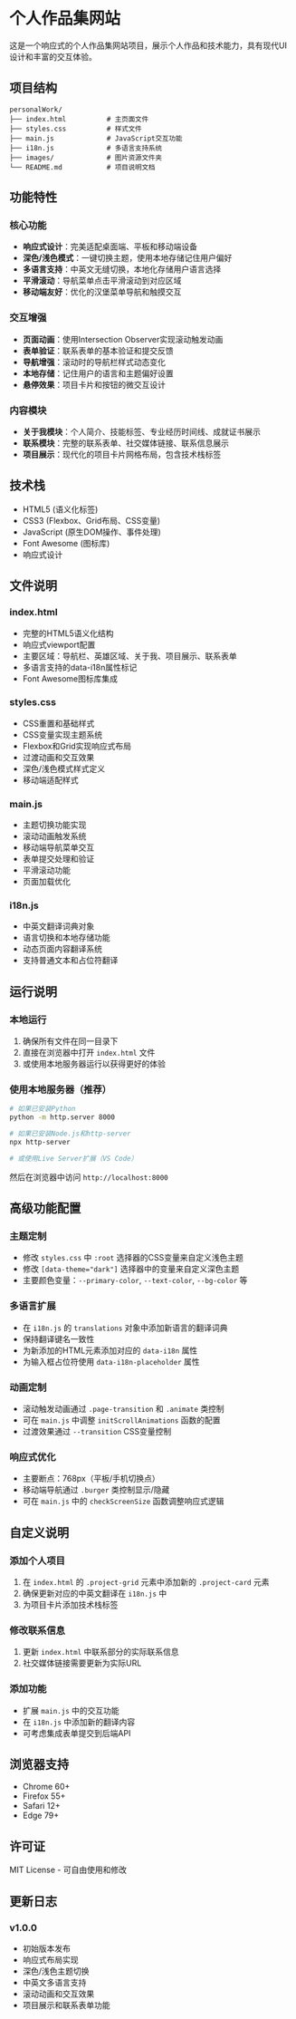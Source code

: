 # 个人作品集网站

这是一个响应式的个人作品集网站项目，展示个人作品和技术能力，具有现代UI设计和丰富的交互体验。

## 项目结构

```
personalWork/
├── index.html          # 主页面文件
├── styles.css          # 样式文件
├── main.js             # JavaScript交互功能
├── i18n.js             # 多语言支持系统
├── images/             # 图片资源文件夹
└── README.md           # 项目说明文档
```

## 功能特性

### 核心功能
- **响应式设计**：完美适配桌面端、平板和移动端设备
- **深色/浅色模式**：一键切换主题，使用本地存储记住用户偏好
- **多语言支持**：中英文无缝切换，本地化存储用户语言选择
- **平滑滚动**：导航菜单点击平滑滚动到对应区域
- **移动端友好**：优化的汉堡菜单导航和触摸交互

### 交互增强
- **页面动画**：使用Intersection Observer实现滚动触发动画
- **表单验证**：联系表单的基本验证和提交反馈
- **导航增强**：滚动时的导航栏样式动态变化
- **本地存储**：记住用户的语言和主题偏好设置
- **悬停效果**：项目卡片和按钮的微交互设计

### 内容模块
- **关于我模块**：个人简介、技能标签、专业经历时间线、成就证书展示
- **联系模块**：完整的联系表单、社交媒体链接、联系信息展示
- **项目展示**：现代化的项目卡片网格布局，包含技术栈标签

## 技术栈

- HTML5 (语义化标签)
- CSS3 (Flexbox、Grid布局、CSS变量)
- JavaScript (原生DOM操作、事件处理)
- Font Awesome (图标库)
- 响应式设计

## 文件说明

### index.html
- 完整的HTML5语义化结构
- 响应式viewport配置
- 主要区域：导航栏、英雄区域、关于我、项目展示、联系表单
- 多语言支持的data-i18n属性标记
- Font Awesome图标库集成

### styles.css
- CSS重置和基础样式
- CSS变量实现主题系统
- Flexbox和Grid实现响应式布局
- 过渡动画和交互效果
- 深色/浅色模式样式定义
- 移动端适配样式

### main.js
- 主题切换功能实现
- 滚动动画触发系统
- 移动端导航菜单交互
- 表单提交处理和验证
- 平滑滚动功能
- 页面加载优化

### i18n.js
- 中英文翻译词典对象
- 语言切换和本地存储功能
- 动态页面内容翻译系统
- 支持普通文本和占位符翻译

## 运行说明

### 本地运行
1. 确保所有文件在同一目录下
2. 直接在浏览器中打开 `index.html` 文件
3. 或使用本地服务器运行以获得更好的体验

### 使用本地服务器（推荐）
```bash
# 如果已安装Python
python -m http.server 8000

# 如果已安装Node.js和http-server
npx http-server

# 或使用Live Server扩展（VS Code）
```

然后在浏览器中访问 `http://localhost:8000`

## 高级功能配置

### 主题定制
- 修改 `styles.css` 中 `:root` 选择器的CSS变量来自定义浅色主题
- 修改 `[data-theme="dark"]` 选择器中的变量来自定义深色主题
- 主要颜色变量：`--primary-color`, `--text-color`, `--bg-color` 等

### 多语言扩展
- 在 `i18n.js` 的 `translations` 对象中添加新语言的翻译词典
- 保持翻译键名一致性
- 为新添加的HTML元素添加对应的 `data-i18n` 属性
- 为输入框占位符使用 `data-i18n-placeholder` 属性

### 动画定制
- 滚动触发动画通过 `.page-transition` 和 `.animate` 类控制
- 可在 `main.js` 中调整 `initScrollAnimations` 函数的配置
- 过渡效果通过 `--transition` CSS变量控制

### 响应式优化
- 主要断点：768px（平板/手机切换点）
- 移动端导航通过 `.burger` 类控制显示/隐藏
- 可在 `main.js` 中的 `checkScreenSize` 函数调整响应式逻辑

## 自定义说明

### 添加个人项目
1. 在 `index.html` 的 `.project-grid` 元素中添加新的 `.project-card` 元素
2. 确保更新对应的中英文翻译在 `i18n.js` 中
3. 为项目卡片添加技术栈标签

### 修改联系信息
1. 更新 `index.html` 中联系部分的实际联系信息
2. 社交媒体链接需要更新为实际URL

### 添加功能
- 扩展 `main.js` 中的交互功能
- 在 `i18n.js` 中添加新的翻译内容
- 可考虑集成表单提交到后端API

## 浏览器支持

- Chrome 60+
- Firefox 55+
- Safari 12+
- Edge 79+

## 许可证

MIT License - 可自由使用和修改

## 更新日志

### v1.0.0
- 初始版本发布
- 响应式布局实现
- 深色/浅色主题切换
- 中英文多语言支持
- 滚动动画和交互效果
- 项目展示和联系表单功能